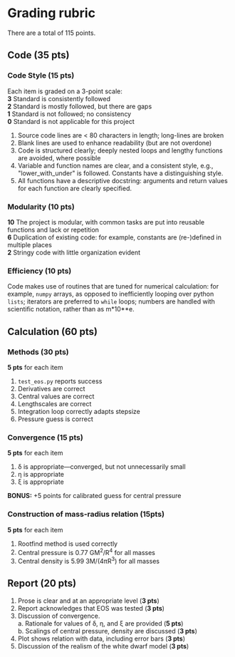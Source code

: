 # Grading rubric

There are a total of 115 points.

## Code (35 pts)

### Code Style (15 pts)

Each item is graded on a 3-point scale:  
**3** Standard is consistently followed  
**2** Standard is mostly followed, but there are gaps  
**1** Standard is not followed; no consistency  
**0** Standard is not applicable for this project

1. Source code lines are < 80 characters in length; long-lines are broken
2. Blank lines are used to enhance readability (but are not overdone)
3. Code is structured clearly; deeply nested loops and lengthy functions are avoided, where possible
4. Variable and function names are clear, and a consistent style, e.g., "lower\_with\_under" is followed. Constants have a distinguishing style.
5. All functions have a descriptive docstring: arguments and return values for each function are clearly specified.

### Modularity (10 pts)

**10** The project is modular, with common tasks are put into reusable functions and lack or repetition  
**6** Duplication of existing code: for example, constants are (re-)defined in multiple places  
**2** Stringy code with little organization evident

### Efficiency (10 pts)

Code makes use of routines that are tuned for numerical calculation: for example, `numpy` arrays, as opposed to inefficiently looping over python `lists`; iterators are preferred to `while` loops; numbers are handled with scientific notation, rather than as m*10**e.

## Calculation (60 pts)

### Methods (30 pts)

**5 pts** for each item

1. `test_eos.py` reports success
2. Derivatives are correct
3. Central values are correct
4. Lengthscales are correct
5. Integration loop correctly adapts stepsize
6. Pressure guess is correct


### Convergence (15 pts)

**5 pts** for each item

1. &delta; is appropriate&mdash;converged, but not unnecessarily small
2. &eta; is appropriate
3. &xi; is appropriate

**BONUS:** +5 points for calibrated guess for central pressure


### Construction of mass-radius relation (15pts)

**5 pts** for each item

1. Rootfind method is used correctly
2. Central pressure is 0.77 GM<sup>2</sup>/R<sup>4</sup> for all masses
3. Central density is 5.99 3M/(4&pi;R<sup>3</sup>) for all masses

## Report (20 pts)

1. Prose is clear and at an appropriate level (**3 pts**)
2. Report acknowledges that EOS was tested (**3 pts**)
3. Discussion of convergence.  
    a. Rationale for values of &delta;, &eta;, and &xi; are provided (**5 pts**)  
    b. Scalings of central pressure, density are discussed (**3 pts**)
4. Plot shows relation with data, including error bars (**3 pts**)
5. Discussion of the realism of the white dwarf model (**3 pts**)

